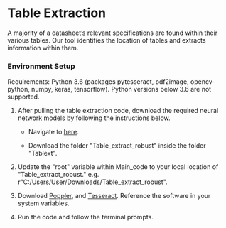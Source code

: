 # Table Extraction

A majority of a datasheet’s relevant specifications are found within their various tables. Our tool identifies the location of tables and extracts information within them.

### Environment Setup

Requirements: Python 3.6 (packages pytesseract, pdf2image, opencv-python, numpy, keras, tensorflow). Python versions below 3.6 are not supported.

1.  After pulling the table extraction code, download the required neural network models by following the instructions below.

    - Navigate to [here](https://umich.app.box.com/s/64pqr725gbz538q1htgb60x3alrxrkiy).

    - Download the folder "Table_extract_robust" inside the folder "Tablext".
  
2.  Update the "root" variable within Main_code to your local location of "Table_extract_robust." 
  e.g. r"C:/Users/User/Downloads/Table_extract_robust".
  
3. Download [Poppler](https://poppler.freedesktop.org/), and [Tesseract](https://tesseract-ocr.github.io/tessdoc/Home.html). Reference the software in your system variables.
      
4.  Run the code and follow the terminal prompts.

